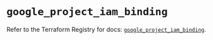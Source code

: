 # `google_project_iam_binding`

Refer to the Terraform Registry for docs: [`google_project_iam_binding`](https://registry.terraform.io/providers/hashicorp/google-beta/5.41.0/docs/resources/google_project_iam_binding).
